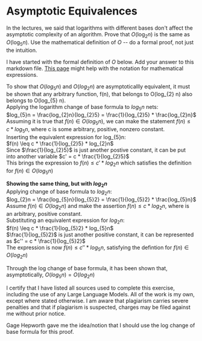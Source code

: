 # Asymptotic Equivalences

In the lectures, we said that logarithms with different bases don't affect the
asymptotic complexity of an algorithm. Prove that $O(\log_{2} n)$ is the same as
$O(\log_{5} n)$. Use the mathematical definition of $O$ -- do a formal proof,
not just the intuition.

I have started with the formal definition of $O$ below. Add your answer to this
markdown file. [This
page](https://docs.github.com/en/get-started/writing-on-github/working-with-advanced-formatting/writing-mathematical-expressions)
might help with the notation for mathematical expressions.

To show that $O(log_{5} n)$ and $O(log_{2} n)$ are asymptoticallly equivalent, it must be shown that any arbitrary function, f(n), that belongs to O(log_{2} n) also belongs to O(log_{5} n).  
Applying the logarithm change of base formula to $log_{5} n$ nets:  
$log_{5}n = \frac{log_{2}n}{log_{2}5} = \frac{1}{log_{2}5} * \frac{log_{2}n}$
Assuming it is true that $f(n) \in O(log_{5}n)$, we can make the statement $f(n) \leq c * log_{5}n$, where c is some arbitrary, positive, nonzero constant.  
Inserting the equivalent expression for log_{5}n:  
$f(n) \leq c * \frac{1}{log_{2}5} * log_{2}n$  
Since $\frac{1}{log_{2}5}$ is just another postive constant, it can be put into another variable $c' = c * \frac{1}{log_{2}5}$  
This brings the expression to $f(n) \leq c' * log_{2}n$  which satisfies the definition for $f(n) \in O(log_{5}n)$  

**Showing the same thing, but with $log_{2}n$**  
Applying change of base formula to $log_{2}n$:  
$log_{2}n = \frac{log_{5}n}{log_{5}2} = \frac{1}{log_{5}2} * \frac{log_{5}n}$  
Assume $f(n) \in O(log_{2}n)$ and make the assertion $f(n) \leq c * log_{2}n$, where is an arbitrary, positive constant.  
Substituting an equivalent expression for $log_{2}n$:  
$f(n) \leq c * \frac{1}{log_{5}2} * log_{5}n$  
$\frac{1}{log_{5}2}$ is just another positive constant, it can be represented as $c'' = c * \frac{1}{log_{5}2}$  
The expression is now $f(n) \leq c'' * log_{5}n$, satisfying the defintion for $f(n) \in O(log_{2}n)$  

Through the log change of base formula, it has been shown that, asymptotically, $O(log_{5}n) = O(log_{2}n)$  



I certify that I have listed all sources used to complete this exercise, including the use of any Large Language Models. All of the work is my own, except where stated otherwise. I am aware that plagiarism carries severe penalties and that if plagiarism is suspected, charges may be filed against me without prior notice.

Gage Hepworth gave me the idea/notion that I should use the log change of base formula for this proof.
